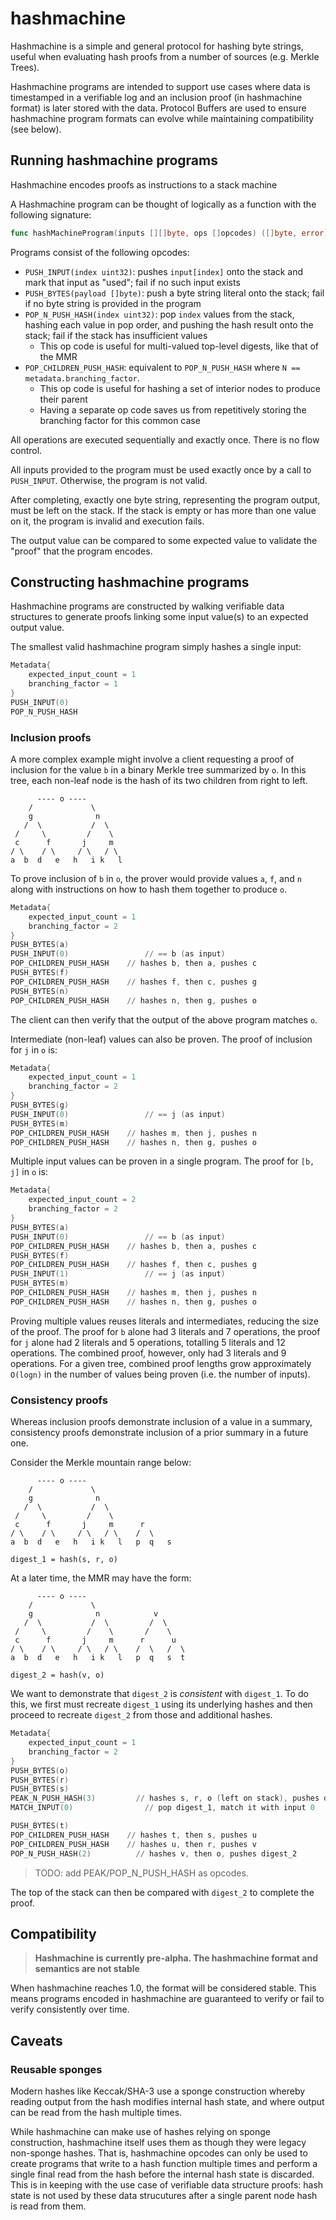 # hashmachine

Hashmachine is a simple and general protocol for hashing byte strings, useful when evaluating hash proofs from a number of sources (e.g. Merkle Trees).

Hashmachine programs are intended to support use cases where data is timestamped in a verifiable log and an inclusion proof (in hashmachine format) is later stored with the data. Protocol Buffers are used to ensure hashmachine program formats can evolve while maintaining compatibility (see below).

## Running hashmachine programs

Hashmachine encodes proofs as instructions to a stack machine

A Hashmachine program can be thought of logically as a function with the following signature:

```go
func hashMachineProgram(inputs [][]byte, ops []opcodes) ([]byte, error)
```

Programs consist of the following opcodes:

* `PUSH_INPUT(index uint32)`: pushes `input[index]` onto the stack and mark that input as "used"; fail if no such input exists
* `PUSH_BYTES(payload []byte)`: push a byte string literal onto the stack; fail if no byte string is provided in the program
* `POP_N_PUSH_HASH(index uint32)`: pop `index` values from the stack, hashing each value in pop order, and pushing the hash result onto the stack; fail if the stack has insufficient values
  * This op code is useful for multi-valued top-level digests, like that of the MMR
* `POP_CHILDREN_PUSH_HASH`: equivalent to `POP_N_PUSH_HASH` where `N == metadata.branching_factor`.
  * This op code is useful for hashing a set of interior nodes to produce their parent
  * Having a separate op code saves us from repetitively storing the branching factor for this common case

All operations are executed sequentially and exactly once. There is no flow control.

All inputs provided to the program must be used exactly once by a call to `PUSH_INPUT`. Otherwise, the program is not valid.

After completing, exactly one byte string, representing the program output, must be left on the stack. If the stack is empty or has more than one value on it, the program is invalid and execution fails.

The output value can be compared to some expected value to validate the "proof" that the program encodes.

## Constructing hashmachine programs

Hashmachine programs are constructed by walking verifiable data structures to generate proofs linking some input value(s) to an expected output value.

The smallest valid hashmachine program simply hashes a single input:

```asm
Metadata{
    expected_input_count = 1
    branching_factor = 1
}
PUSH_INPUT(0)
POP_N_PUSH_HASH
```

### Inclusion proofs

A more complex example might involve a client requesting a proof of inclusion for the value `b` in a binary Merkle tree summarized by `o`. In this tree, each non-leaf node is the hash of its two children from right to left.

```text
      ---- o ----
    /             \
    g              n
   /  \           /  \
 /     \         /    \
 c      f       j     m
/ \    / \     / \   / \
a  b  d   e   h   i k   l
```

To prove inclusion of `b` in `o`, the prover would provide values `a`, `f`, and `n` along with instructions on how to hash them together to produce `o`.

```asm
Metadata{
    expected_input_count = 1
    branching_factor = 2
}
PUSH_BYTES(a)
PUSH_INPUT(0)                 // == b (as input)
POP_CHILDREN_PUSH_HASH    // hashes b, then a, pushes c
PUSH_BYTES(f)
POP_CHILDREN_PUSH_HASH    // hashes f, then c, pushes g
PUSH_BYTES(n)
POP_CHILDREN_PUSH_HASH    // hashes n, then g, pushes o
```

The client can then verify that the output of the above program matches `o`.

Intermediate (non-leaf) values can also be proven. The proof of inclusion for `j` in `o` is:

```asm
Metadata{
    expected_input_count = 1
    branching_factor = 2
}
PUSH_BYTES(g)
PUSH_INPUT(0)                 // == j (as input)
PUSH_BYTES(m)
POP_CHILDREN_PUSH_HASH    // hashes m, then j, pushes n
POP_CHILDREN_PUSH_HASH    // hashes n, then g, pushes o
```

Multiple input values can be proven in a single program. The proof for `[b, j]` in `o` is:

```asm
Metadata{
    expected_input_count = 2
    branching_factor = 2
}
PUSH_BYTES(a)
PUSH_INPUT(0)                 // == b (as input)
POP_CHILDREN_PUSH_HASH    // hashes b, then a, pushes c
PUSH_BYTES(f)
POP_CHILDREN_PUSH_HASH    // hashes f, then c, pushes g
PUSH_INPUT(1)                 // == j (as input)
PUSH_BYTES(m)
POP_CHILDREN_PUSH_HASH    // hashes m, then j, pushes n
POP_CHILDREN_PUSH_HASH    // hashes n, then g, pushes o
```

Proving multiple values reuses literals and intermediates, reducing the size of the proof. The proof for `b` alone had 3 literals and 7 operations, the proof for `j` alone had 2 literals and 5 operations, totalling 5 literals and 12 operations. The combined proof, however, only had 3 literals and 9 operations. For a given tree, combined proof lengths grow approximately `O(logn)` in the number of values being proven (i.e. the number of inputs).

### Consistency proofs

Whereas inclusion proofs demonstrate inclusion of a value in a summary, consistency proofs demonstrate inclusion of a prior summary in a future one.

Consider the Merkle mountain range below:

```text
      ---- o ----
    /             \
    g              n
   /  \           /  \
 /     \         /    \
 c      f       j     m      r
/ \    / \     / \   / \    /  \
a  b  d   e   h   i k   l   p  q   s

digest_1 = hash(s, r, o)
```

At a later time, the MMR may have the form:

```text
      ---- o ----
    /             \
    g              n            v
   /  \           /  \         /  \
 /     \         /    \       /    \
 c      f       j     m      r      u
/ \    / \     / \   / \    /  \   /  \
a  b  d   e   h   i k   l   p  q   s  t

digest_2 = hash(v, o)
```

We want to demonstrate that `digest_2` is _consistent_ with `digest_1`. To do this, we first must recreate `digest_1` using its underlying hashes and then proceed to recreate `digest_2` from those and additional hashes.

```asm
Metadata{
    expected_input_count = 1
    branching_factor = 2
}
PUSH_BYTES(o)
PUSH_BYTES(r)
PUSH_BYTES(s)
PEAK_N_PUSH_HASH(3)         // hashes s, r, o (left on stack), pushes digest_1
MATCH_INPUT(0)                // pop digest_1, match it with input 0

PUSH_BYTES(t)
POP_CHILDREN_PUSH_HASH    // hashes t, then s, pushes u
POP_CHILDREN_PUSH_HASH    // hashes u, then r, pushes v
POP_N_PUSH_HASH(2)          // hashes v, then o, pushes digest_2
```

> TODO: add PEAK/POP_N_PUSH_HASH as opcodes.

The top of the stack can then be compared with `digest_2` to complete the proof.

## Compatibility

> **Hashmachine is currently pre-alpha. The hashmachine format and semantics are not stable**

When hashmachine reaches 1.0, the format will be considered stable. This means programs encoded in hashmachine are guaranteed to verify or fail to verify consistently over time.

## Caveats

### Reusable sponges

Modern hashes like Keccak/SHA-3 use a sponge construction whereby reading output from the hash modifies internal hash state, and where output can be read from the hash multiple times.

While hashmachine can make use of hashes relying on sponge construction, hashmachine itself uses them as though they were legacy non-sponge hashes. That is, hashmachine opcodes can only be used to create programs that write to a hash function multiple times and perform a single final read from the hash before the internal hash state is discarded. This is in keeping with the use case of verifiable data structure proofs: hash state is not used by these data strucutures after a single parent node hash is read from them.
